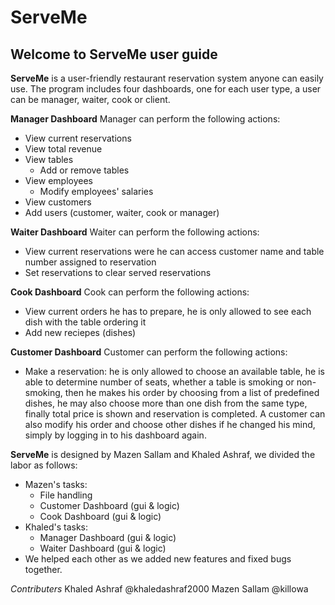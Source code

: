 # ServeMe
## Welcome to ServeMe user guide
**ServeMe** is a user-friendly restaurant reservation system anyone can easily use.
The program includes four dashboards, one for each user type, a user can be manager, waiter, cook or client.

**Manager Dashboard**
Manager can perform the following actions: 
* View current reservations
* View total revenue
* View tables
	* Add or remove tables
* View employees
	* Modify employees' salaries
* View customers
* Add users (customer, waiter, cook or manager)

**Waiter Dashboard**
Waiter can perform the following actions:
* View current reservations were he can access customer name and table number assigned to reservation
* Set reservations to clear served reservations

**Cook Dashboard**
Cook can perform the following actions:
* View current orders he has to prepare, he is only allowed to see each dish with the table ordering it
* Add new reciepes (dishes)

**Customer Dashboard**
Customer can perform the following actions:
* Make a reservation: he is only allowed to choose an available table, he is able to determine number of seats, whether a table is smoking or non-smoking, then he makes his order by choosing from a list of predefined dishes, he may also choose more than one dish from the same type, finally total price is shown and reservation is completed. A customer can also modify his order and choose other dishes if he changed his mind, simply by logging in to his dashboard again.

**ServeMe** is designed by Mazen Sallam and Khaled Ashraf, we divided the labor as follows:
* Mazen's tasks:
	* File handling
	* Customer Dashboard (gui & logic)
	* Cook Dashboard (gui & logic)
* Khaled's tasks:
	* Manager Dashboard (gui & logic)
	* Waiter Dashboard (gui & logic)
* We helped each other as we added new features and fixed bugs together.

*Contributers*
Khaled Ashraf @khaledashraf2000
Mazen Sallam @killowa

